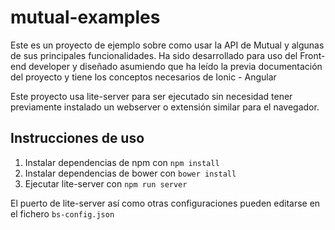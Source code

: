# mutual-examples

Este es un proyecto de ejemplo sobre como usar la API de Mutual y algunas 
de sus principales funcionalidades. Ha sido desarrollado para uso del 
Front-end developer y diseñado asumiendo que ha leído la previa documentación
del proyecto y tiene los conceptos necesarios de Ionic - Angular 

Este proyecto usa lite-server para ser ejecutado sin necesidad tener previamente
instalado un webserver o extensión similar para el navegador.
 
## Instrucciones de uso

 1. Instalar dependencias de npm con `npm install`
 2. Instalar dependencias de bower con `bower install`
 3. Ejecutar lite-server con `npm run server`

El puerto de lite-server así como otras configuraciones pueden editarse en el fichero `bs-config.json`


